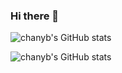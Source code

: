 ### Hi there 👋

<!--
**chanyb/chanyb** is a ✨ _special_ ✨ repository because its `README.md` (this file) appears on your GitHub profile.

Here are some ideas to get you started:

- 🔭 I’m currently working on ...
- 🌱 I’m currently learning ...
- 👯 I’m looking to collaborate on ...
- 🤔 I’m looking for help with ...
- 💬 Ask me about ...
- 📫 How to reach me: ...
- 😄 Pronouns: ...
- ⚡ Fun fact: ...
-->
![chanyb's GitHub stats](https://github-readme-stats.vercel.app/api?username=chanyb&show_icons=true&theme=graywhite&include_all_commits=true)


![chanyb's GitHub stats](https://github-readme-stats.vercel.app/api/top-langs/?username=chanyb&layout=compact&show_icons=true&show_owner=true&hide_title=false&theme=graywhite)
